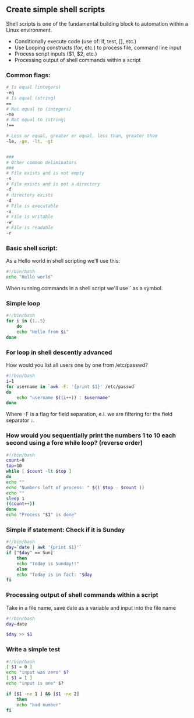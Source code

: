 ## Create simple shell scripts
Shell scripts is one of the fundamental building block to automation within a Linux environment.
- Conditionally execute code (use of: if, test, [], etc.)
- Use Looping constructs (for, etc.) to process file, command line input
- Process script inputs ($1, $2, etc.)
- Processing output of shell commands within a script

### Common flags:
```bash
# Is equal (integers)
-eq
# Is equal (string)
==
# Not equal to (integers)
-ne
# Not equal to (string)
!==

# Less or equal, greater or equal, less than, greater than
-le, -ge, -lt, -gt


###
# Other common deliminators
###
# File exists and is not empty
-s 
# File exists and is not a directory
-f
# directory exists
-d
# File is executable
-x
# File is writable
-w
# File is readable
-r

```

### Basic shell script:
As a Hello world in shell scripting we'll use this:
```bash
#!/bin/bash
echo "Hello world"
```

When running commands in a shell script we'll use ` as a symbol.

### Simple loop
```bash
#!/bin/bash
for i in {1..5}
    do
    echo "Hello from $i"
done
```

### For loop in shell descently advanced
How would you list all users one by one from /etc/passwd?
```bash
#!/bin/bash
i=1
for username in `awk -F: '{print $1}' /etc/passwd`
do 
    echo "username $((i++)) : $username"
done
```

Where -F is a flag for field separation, e.i. we are filtering for the field separator `:`. 

### How would you sequentially print the numbers 1 to 10 each second using a fore while loop? (reverse order)
```bash
#!/bin/bash
count=0
top=10
while [ $count -lt $top ]
do 
echo ""
echo "Numbers left of process: " $(( $top - $count ))
echo ""
sleep 1
((count++))
done
echo "Process "$1" is done"
```

### Simple if statement: Check if it is Sunday
```bash
#!/bin/bash
day=`date | awk '{print $1}'`
if ["$day" == Sun]
    then
    echo "Today is Sunday!!"
    else
    echo "Today is in fact: "$day
fi
```

### Processing output of shell commands within a script
Take in a file name, save date as a variable and input into the file name
```bash
#!/bin/bash
day=date

$day >> $1
```

### Write a simple test
```bash
#!/bin/bash
[ $1 = 0 ]
echo "input was zero" $?
[ $1 = 1 ]
echo "input is one" $?

if [$1 -ne 1 ] && [$1 -ne 2]
    then
    echo "bad number"
fi
```